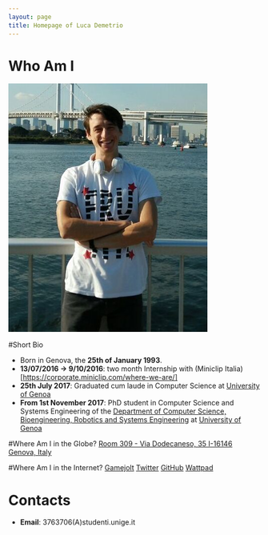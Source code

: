 ```yaml
---
layout: page
title: Homepage of Luca Demetrio
---
```


# Who Am I
![Ops, something went wrong. This picture is missing!](/pics/demetrio.jpg)

#Short Bio
* Born in Genova, the **25th of January 1993**.
* **13/07/2016 -> 9/10/2016**: two month Internship with (Miniclip Italia)[https://corporate.miniclip.com/where-we-are/]
* **25th July 2017**: Graduated cum laude in Computer Science at [University of Genoa](https://en.wikipedia.org/wiki/University_of_Genoa)
* **From 1st November 2017**: PhD student in Computer Science and Systems Engineering of the [Department of Computer Science, Bioengineering, Robotics and Systems Engineering](http://www.dibris.unige.it/) at [University of Genoa](https://en.wikipedia.org/wiki/University_of_Genoa)

#Where Am I in the Globe?
[Room 309 - Via Dodecaneso, 35 I-16146 Genova, Italy](https://www.google.com/maps/place/Universit%C3%A0+degli+Studi+di+Genova+-+Dipartimento+di+Informatica,+Bioingegneria,+Robotica+e+Ingegneria+dei+Sistemi/@44.4033504,8.9718396,17.37z/data=!4m5!3m4!1s0x0:0x36191c714ef37673!8m2!3d44.4032971!4d8.9723245?hl=en-US)

#Where Am I in the Internet?
[Gamejolt](https://gamejolt.com/@wireluca)
[Twitter](https://twitter.com/wireluca)
[GitHub](https://github.com/zangobot)
[Wattpad](https://www.wattpad.com/user/LucaDemetrio)


# Contacts
* **Email**: 3763706(A)studenti.unige.it
